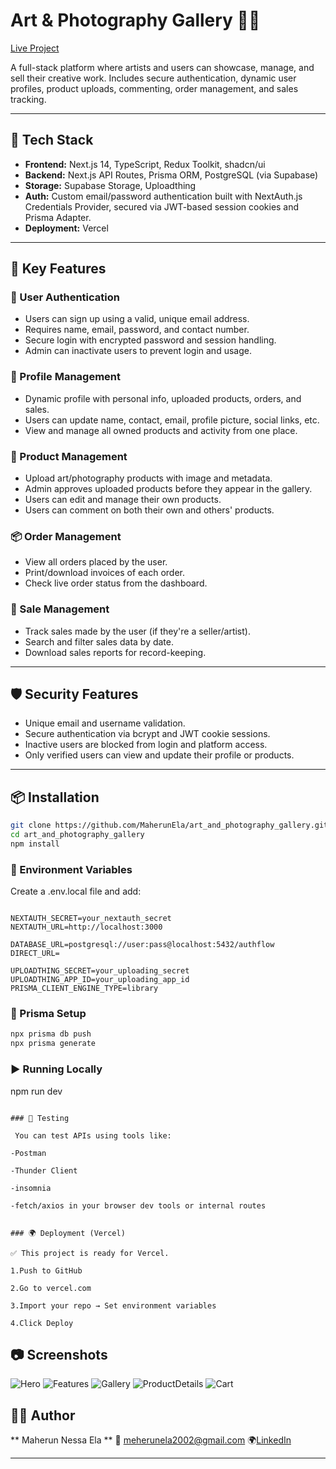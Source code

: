 # Art & Photography Gallery 🎨📸

[Live Project](https://art-and-photography-gallery.vercel.app/)

A full-stack platform where artists and users can showcase, manage, and sell their creative work. Includes secure authentication, dynamic user profiles, product uploads, commenting, order management, and sales tracking.

---

## 🔧 Tech Stack

- **Frontend:** Next.js 14, TypeScript, Redux Toolkit, shadcn/ui
- **Backend:** Next.js API Routes, Prisma ORM, PostgreSQL (via Supabase)
- **Storage:** Supabase Storage, Uploadthing
- **Auth:** Custom email/password authentication built with NextAuth.js Credentials Provider, secured via JWT-based session cookies and Prisma Adapter.
- **Deployment:** Vercel

---

## 🚀 Key Features

### 🔐 User Authentication

- Users can sign up using a valid, unique email address.
- Requires name, email, password, and contact number.
- Secure login with encrypted password and session handling.
- Admin can inactivate users to prevent login and usage.

### 👤 Profile Management

- Dynamic profile with personal info, uploaded products, orders, and sales.
- Users can update name, contact, email, profile picture, social links, etc.
- View and manage all owned products and activity from one place.

### 🎨 Product Management

- Upload art/photography products with image and metadata.
- Admin approves uploaded products before they appear in the gallery.
- Users can edit and manage their own products.
- Users can comment on both their own and others' products.

### 📦 Order Management

- View all orders placed by the user.
- Print/download invoices of each order.
- Check live order status from the dashboard.

### 💸 Sale Management

- Track sales made by the user (if they're a seller/artist).
- Search and filter sales data by date.
- Download sales reports for record-keeping.

---

## 🛡️ Security Features

- Unique email and username validation.
- Secure authentication via bcrypt and JWT cookie sessions.
- Inactive users are blocked from login and platform access.
- Only verified users can view and update their profile or products.

---

## 📦 Installation

```bash
git clone https://github.com/MaherunEla/art_and_photography_gallery.git
cd art_and_photography_gallery
npm install
```

### 🧪 Environment Variables

Create a .env.local file and add:

```env

NEXTAUTH_SECRET=your_nextauth_secret
NEXTAUTH_URL=http://localhost:3000

DATABASE_URL=postgresql://user:pass@localhost:5432/authflow
DIRECT_URL=

UPLOADTHING_SECRET=your_uploading_secret
UPLOADTHING_APP_ID=your_uploading_app_id
PRISMA_CLIENT_ENGINE_TYPE=library

```

### 🧱 Prisma Setup

```bash
npx prisma db push
npx prisma generate

```

### ▶️ Running Locally

npm run dev

```

### 🧪 Testing

 You can test APIs using tools like:

-Postman

-Thunder Client

-insomnia

-fetch/axios in your browser dev tools or internal routes


### 🌍 Deployment (Vercel)

✅ This project is ready for Vercel.

1.Push to GitHub

2.Go to vercel.com

3.Import your repo → Set environment variables

4.Click Deploy

```

## 📷 Screenshots

![Hero](public/assets/images/Hero.jpg)
![Features](public/assets/images/features.jpg)
![Gallery](public/assets/images/Gallery.jpg)
![ProductDetails](public/assets/images/productdetails.jpg)
![Cart](public/assets/images/cart.jpg)

## 🙋‍♂️ Author

** Maherun Nessa Ela **
📧 meherunela2002@gmail.com
🌍[LinkedIn](www.linkedin.com/in/maherun-nessa-ela)

---

```

```
